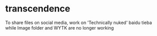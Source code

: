 # transcendence

To share files on social media, work on 'Technically nuked' baidu tieba while Image folder and WYTK are no longer working
